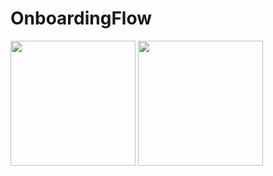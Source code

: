 # OnboardingFlow

<img src="https://github.com/jessicalsoares/OnboardingFlow/assets/138133901/32cd95c4-df23-448c-a41c-421d2a55a482" width="200">
<img src="https://github.com/jessicalsoares/OnboardingFlow/assets/138133901/b1984770-b797-46d5-b018-a782673084cd" width="200">




